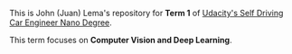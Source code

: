 This is John (Juan) Lema's repository for **Term 1** of [Udacity's Self Driving Car Engineer Nano Degree](https://www.udacity.com/course/self-driving-car-engineer-nanodegree--nd013).

This term focuses on **Computer Vision and Deep Learning**.
